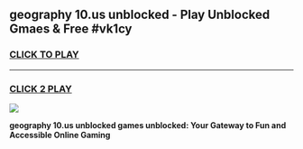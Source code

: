 
## geography 10.us unblocked - Play Unblocked Gmaes & Free #vk1cy
<h3>
<a href="https://news.freeplayer.one?title=geography_10.us_unblocked&ref=26F">CLICK TO PLAY</a></h3>
<hr>

<h3>
<a href="https://news.freeplayer.one?title=geography_10.us_unblocked&ref=26F">CLICK 2 PLAY</a>
  
</h3>

<a href="https://news.freeplayer.one?title=geography_10.us_unblocked&ref=26F/"><img src="https://clearcache.store/games.png"></a>


**geography 10.us unblocked games unblocked: Your Gateway to Fun and Accessible Online Gaming**
